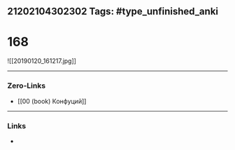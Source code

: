 21202104302302
Tags: #type_unfinished_anki 
---
# 168

![[20190120_161217.jpg]]

---
### Zero-Links
- [[00 (book) Конфуций]]
---
### Links
-